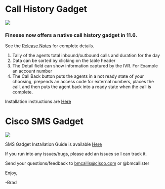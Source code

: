 # Call History Gadget
![](https://s3.amazonaws.com/bdm-files/screenshots/callHistoryOverview.jpg)

### Finesse now offers a native call history gadget in 11.6.
See the [Release Notes](https://www.cisco.com/c/en/us/td/docs/voice_ip_comm/cust_contact/contact_center/crs/express_11_6/release/guide/uccx_b_release-notes-for-uccx-116/uccx_b_release-notes-for-uccx-116_chapter_011.html) for complete details.

1. Tally of the agents total inbound/outbound calls and duration for the day
2. Data can be sorted by clicking on the table header
3. The Detail field can show information captured by the IVR. For Example an account number
4. The Call Back button puts the agents in a not ready state of your choosing, prepends an access code for external numbers, places the call, and then puts the agent back into a ready state when the call is complete.

Installation instructions are <a href="https://github.com/bdm1981/finesseGadgets/wiki/Call-History-Gadget-Installation-Guide">Here</a>

# Cisco SMS Gadget
![](https://s3.amazonaws.com/bdm-files/screenshots/ciscoSMSGadget.jpg)

SMS Gadget Installation Guide is available <a href="https://github.com/bdm1981/finesseGadgets/wiki/SMS-Gadget-Installation-Guide">Here</a>

If you run into any issues/bugs, please add an issues so I can track it.

Send your questions/feedback to bmcallis@cisco.com or @bmcallister

Enjoy,

-Brad
